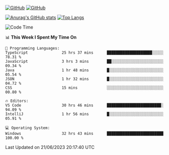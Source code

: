 [![GitHub](https://img.shields.io/github/followers/sharpxk?style=social)](https://github.com/sharpxk) [![GitHub](https://img.shields.io/github/stars/sharpxk?style=social)](https://github.com/sharpxk)

[![Anurag's GitHub stats](https://github-readme-stats-git-masterrstaa-rickstaa.vercel.app/api?username=sharpxk&hide=contribs,prs,issues&show_icons=true&theme=tokyonight)](https://github.com/anuraghazra/github-readme-stats)
[![Top Langs](https://github-readme-stats-git-masterrstaa-rickstaa.vercel.app/api/top-langs/?username=sharpxk&layout=compact&theme=tokyonight)](https://github.com/anuraghazra/github-readme-stats)

<!--START_SECTION:waka-->
![Code Time](http://img.shields.io/badge/Code%20Time-189%20hrs%2027%20mins-blue)

📊 **This Week I Spent My Time On** 

```text
💬 Programming Languages: 
TypeScript               25 hrs 37 mins      ████████████████████░░░░░   78.31 % 
JavaScript               3 hrs 3 mins        ██░░░░░░░░░░░░░░░░░░░░░░░   09.34 % 
Java                     1 hr 48 mins        █░░░░░░░░░░░░░░░░░░░░░░░░   05.54 % 
JSON                     1 hr 32 mins        █░░░░░░░░░░░░░░░░░░░░░░░░   04.72 % 
CSS                      15 mins             ░░░░░░░░░░░░░░░░░░░░░░░░░   00.80 % 

🔥 Editors: 
VS Code                  30 hrs 46 mins      ████████████████████████░   94.09 % 
IntelliJ                 1 hr 56 mins        █░░░░░░░░░░░░░░░░░░░░░░░░   05.91 % 

💻 Operating System: 
Windows                  32 hrs 43 mins      █████████████████████████   100.00 % 
```


 Last Updated on 21/06/2023 20:17:40 UTC
<!--END_SECTION:waka-->
